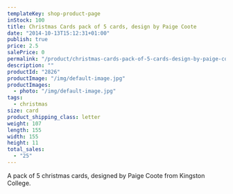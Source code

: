 ```yaml
---
templateKey: shop-product-page
inStock: 100
title: Christmas Cards pack of 5 cards, design by Paige Coote
date: "2014-10-13T15:12:31+01:00"
publish: true
price: 2.5
salePrice: 0
permalink: "/product/christmas-cards-pack-of-5-cards-design-by-paige-coote"
description: ""
productId: "2826"
productImage: "/img/default-image.jpg"
productImages:
  - photo: "/img/default-image.jpg"
tags:
  - christmas
size: card
product_shipping_class: letter
weight: 107
length: 155
width: 155
height: 11
total_sales:
  - "25"
---
```


A pack of 5 christmas cards, designed by Paige Coote from Kingston College.
